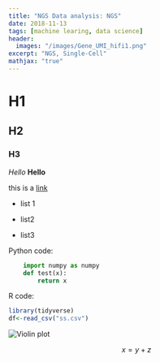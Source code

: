 ```yaml
---
title: "NGS Data analysis: NGS"
date: 2018-11-13
tags: [machine learing, data science]
header:
  images: "/images/Gene_UMI_hifi1.png"
excerpt: "NGS, Single-Cell"
mathjax: "true"
---
```


# H1
## H2

### H3

*Hello*
**Hello**

this is a [link](https://google.com)

* list 1
- list2
+ list3

Python code:
```python
	import numpy as numpy
	def test(x):
		return x
```

R code:
```r
library(tidyverse)
df<-read_csv("ss.csv")
```

<img src="{{ site.url }}{{ site.baseurl }}/images/UMI_log10violin_2000.png" alt="Violin plot">

$$x=y+z$$

